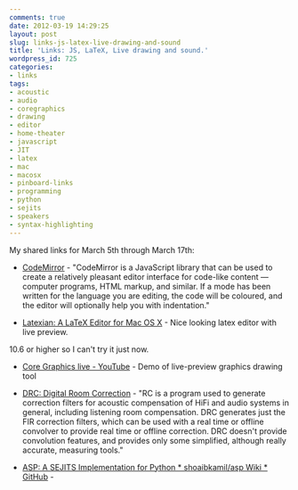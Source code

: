 ```yaml
---
comments: true
date: 2012-03-19 14:29:25
layout: post
slug: links-js-latex-live-drawing-and-sound
title: 'Links: JS, LaTeX, Live drawing and sound.'
wordpress_id: 725
categories:
- links
tags:
- acoustic
- audio
- coregraphics
- drawing
- editor
- home-theater
- javascript
- JIT
- latex
- mac
- macosx
- pinboard-links
- programming
- python
- sejits
- speakers
- syntax-highlighting
---
```


My shared links for March 5th through March 17th:






  * [CodeMirror](http://codemirror.net/) - "CodeMirror is a JavaScript library that can be used to create a relatively pleasant editor interface for code-like content ― computer programs, HTML markup, and similar. If a mode has been written for the language you are editing, the code will be coloured, and the editor will optionally help you with indentation."


  * [Latexian: A LaTeX Editor for Mac OS X](http://tacosw.com/latexian/) - Nice looking latex editor with live preview.

10.6 or higher so I can't try it just now.


  * [Core Graphics live - YouTube](http://www.youtube.com/watch?v=JupqhcT4ONY) - Demo of live-preview graphics drawing tool


  * [DRC: Digital Room Correction](http://drc-fir.sourceforge.net/) - "RC is a program used to generate correction filters for acoustic compensation of HiFi and audio systems in general, including listening room compensation. DRC generates just the FIR correction filters, which can be used with a real time or offline convolver to provide real time or offline correction. DRC doesn't provide convolution features, and provides only some simplified, although really accurate, measuring tools."


  * [ASP: A SEJITS Implementation for Python * shoaibkamil/asp Wiki * GitHub](https://github.com/shoaibkamil/asp/wiki) - 



